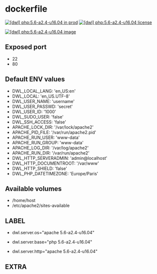 # dockerfile

[![[dwl] php:5.6-a2.4-u16.04 in prod][badge-shields]](https://hub.docker.com/r/davask/d-php/)
[![[dwl] php:5.6-a2.4-u16.04 license][badge-fossa]](https://app.fossa.io/projects/git%2Bhttps%3A%2F%2Fgithub.com%2Fdavask%2Fd-php?ref=badge_shield)

[![[dwl] php:5.6-a2.4-u16.04 image][badge-docker]](https://hub.docker.com/r/davask/d-php/)

[badge-docker]: https://dockeri.co/image/davask/d-php "[dwl] php:5.6-a2.4-u16.04 image"
[badge-shields]: https://img.shields.io/badge/davask%2Fd--php-env_prod-brightgreen.svg?style=flat "[dwl] php:5.6-a2.4-u16.04 in prod"
[badge-fossa]: https://img.shields.io/badge/davask%2Fd--php-license_MIT-brightgreen.svg?style=flat "[dwl] php:5.6-a2.4-u16.04 license"

## Exposed port

- 22
- 80
## Default ENV values

- DWL_LOCAL_LANG: 'en_US:en'
- DWL_LOCAL: 'en_US.UTF-8'
- DWL_USER_NAME: 'username'
- DWL_USER_PASSWD: 'secret'
- DWL_USER_ID: '1000'
- DWL_SUDO_USER: 'false'
- DWL_SSH_ACCESS: 'false'
- APACHE_LOCK_DIR: '/var/lock/apache2'
- APACHE_PID_FILE: '/var/run/apache2.pid'
- APACHE_RUN_USER: 'www-data'
- APACHE_RUN_GROUP: 'www-data'
- APACHE_LOG_DIR: '/var/log/apache2'
- APACHE_RUN_DIR: '/var/run/apache2'
- DWL_HTTP_SERVERADMIN: 'admin@localhost'
- DWL_HTTP_DOCUMENTROOT: '/var/www'
- DWL_HTTP_SHIELD: 'false'
- DWL_PHP_DATETIMEZONE: 'Europe/Paris'
## Available volumes

- /home/host
- /etc/apache2/sites-available
## LABEL

- dwl.server.os="apache 5.6-a2.4-u16.04"

- dwl.server.base="php 5.6-a2.4-u16.04"

- dwl.server.http="apache 5.6-a2.4-u16.04"

## EXTRA

